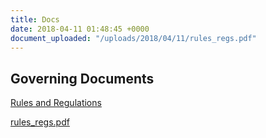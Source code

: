 ```yaml
---
title: Docs
date: 2018-04-11 01:48:45 +0000
document_uploaded: "/uploads/2018/04/11/rules_regs.pdf"
---
```

## Governing Documents

[Rules and Regulations](/uploads/2018/04/11/rules_regs.pdf "Rules and Regulations")

[rules_regs.pdf](/uploads/2018/04/11/rules_regs.pdf "rules_regs.pdf")